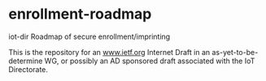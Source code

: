 # enrollment-roadmap

iot-dir Roadmap of secure enrollment/imprinting

This is the repository for an www.ietf.org Internet Draft
in an as-yet-to-be-determine WG, or possibly an AD sponsored draft
associated with the IoT Directorate.

